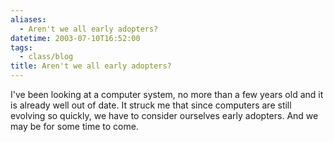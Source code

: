 ```yaml
---
aliases:
  - Aren't we all early adopters?
datetime: 2003-07-10T16:52:00
tags:
  - class/blog
title: Aren't we all early adopters?
---
```

I've been looking at a computer system, no more than a few years old and it is already well out of date. It struck me that since computers are still evolving so quickly, we have to consider ourselves early adopters. And we may be for some time to come.